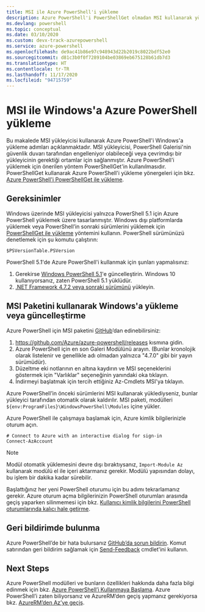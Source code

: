 ```yaml
---
title: MSI ile Azure PowerShell'i yükleme
description: Azure PowerShell'i PowerShellGet olmadan MSI kullanarak yükleme
ms.devlang: powershell
ms.topic: conceptual
ms.date: 03/10/2020
ms.custom: devx-track-azurepowershell
ms.service: azure-powershell
ms.openlocfilehash: de9ac41b86e97c948943d22b2019c8022bdf52e0
ms.sourcegitcommit: d81c3b0f0f7289104be03869eb675128b61db7d3
ms.translationtype: HT
ms.contentlocale: tr-TR
ms.lasthandoff: 11/17/2020
ms.locfileid: "94715759"
---
```

# <a name="install-azure-powershell-on-windows-with-msi"></a>MSI ile Windows'a Azure PowerShell yükleme

Bu makalede MSI yükleyicisi kullanarak Azure PowerShell'i Windows'a yükleme adımları açıklanmaktadır. MSI yükleyicisi, PowerShell Galerisi'nin güvenlik duvarı tarafından engelleniyor olabileceği veya çevrimdışı bir yükleyicinin gerektiği ortamlar için sağlanmıştır. Azure PowerShell'i yüklemek için önerilen yöntem PowerShellGet'in kullanılmasıdır. PowerShellGet kullanarak Azure PowerShell'i yükleme yönergeleri için bkz. [Azure PowerShell'i PowerShellGet ile yükleme](install-az-ps.md).

## <a name="requirements"></a>Gereksinimler

Windows üzerinde MSI yükleyicisi yalnızca PowerShell 5.1 için Azure PowerShell yüklemek üzere tasarlanmıştır. Windows dışı platformlarda yüklemek veya PowerShell’in sonraki sürümlerini yüklemek için [PowerShellGet ile yükleme](install-az-ps.md) yöntemini kullanın. PowerShell sürümünüzü denetlemek için şu komutu çalıştırın:

```powershell-interactive
$PSVersionTable.PSVersion
```

PowerShell 5.1'de Azure PowerShell'i kullanmak için şunları yapmalısınız:

1. Gerekirse [Windows PowerShell 5.1](/powershell/scripting/windows-powershell/install/installing-windows-powershell#upgrading-existing-windows-powershell)'e güncelleştirin. Windows 10 kullanıyorsanız, zaten PowerShell 5.1 yüklüdür.
2. [.NET Framework 4.7.2 veya sonraki sürümünü](/dotnet/framework/install) yükleyin.

## <a name="install-or-update-on-windows-using-the-msi-package"></a>MSI Paketini kullanarak Windows'a yükleme veya güncelleştirme

Azure PowerShell için MSI paketini [GitHub](https://github.com/Azure/azure-powershell/releases)’dan edinebilirsiniz:

1. https://github.com/Azure/azure-powershell/releases kısmına gidin.
2. Azure PowerShell için en son Galeri Modülünü arayın. (Bunlar kronolojik olarak listelenir ve genellikle adı olmadan yalnızca "4.7.0" gibi bir yayın sürümüdür).
3. Düzeltme eki notlarının en altına kaydırın ve MSI seçeneklerini göstermek için "Varlıklar" seçeneğinin yanındaki oka tıklayın.
4. İndirmeyi başlatmak için tercih ettiğiniz Az-Cmdlets MSI'ya tıklayın.

Azure PowerShell’in önceki sürümlerini MSI kullanarak yüklediyseniz, bunlar yükleyici tarafından otomatik olarak kaldırılır. MSI paketi, modülleri `${env:ProgramFiles}\WindowsPowerShell\Modules` içine yükler.

Azure PowerShell ile çalışmaya başlamak için, Azure kimlik bilgilerinizle oturum açın.

```powershell-interactive
# Connect to Azure with an interactive dialog for sign-in
Connect-AzAccount
```

> [!NOTE]
> Modül otomatik yüklemesini devre dışı bıraktıysanız, `Import-Module Az` kullanarak modülü el ile içeri aktarmanız gerekir. Modülü yapısından dolayı, bu işlem bir dakika kadar sürebilir.

Başlattığınız her yeni PowerShell oturumu için bu adımı tekrarlamanız gerekir. Azure oturum açma bilgilerinizin PowerShell oturumları arasında geçiş yaparken silinmemesi için bkz. [Kullanıcı kimlik bilgilerini PowerShell oturumlarında kalıcı hale getirme](context-persistence.md).

## <a name="provide-feedback"></a>Geri bildirimde bulunma

Azure PowerShell’de bir hata bulursanız [GitHub’da sorun bildirin](https://github.com/Azure/azure-powershell/issues). Komut satırından geri bildirim sağlamak için [Send-Feedback](/powershell/module/az.accounts/send-feedback) cmdlet'ini kullanın.

## <a name="next-steps"></a>Next Steps

Azure PowerShell modülleri ve bunların özellikleri hakkında daha fazla bilgi edinmek için bkz. [Azure PowerShell’i Kullanmaya Başlama](get-started-azureps.md). Azure PowerShell’i zaten biliyorsanız ve AzureRM’den geçiş yapmanız gerekiyorsa bkz. [AzureRM’den Az’ye geçiş](migrate-from-azurerm-to-az.md).
